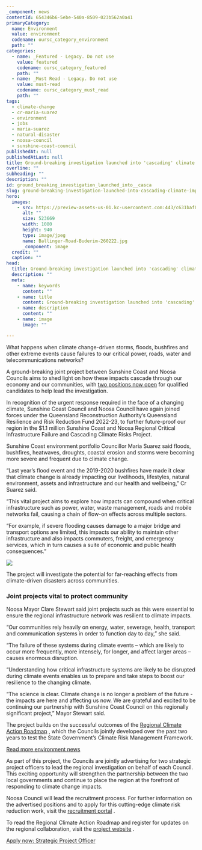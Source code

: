 ```yaml
---
_component: news
contentId: 654346b6-5ebe-540a-8509-023b562a0a41
primaryCategory:
  name: Environment
  value: environment
  codename: oursc_category_environment
  path: ""
categories:
  - name: _Featured - Legacy. Do not use
    value: featured
    codename: oursc_category_featured
    path: ""
  - name: _Must Read - Legacy. Do not use
    value: must-read
    codename: oursc_category_must_read
    path: ""
tags:
  - climate-change
  - cr-maria-suarez
  - environment
  - jobs
  - maria-suarez
  - natural-disaster
  - noosa-council
  - sunshine-coast-council
publishedAt: null
publishedAtLast: null
title: Ground-breaking investigation launched into 'cascading' climate impacts
overline: ""
subheading: ""
description: ""
id: ground_breaking_investigation_launched_into__casca
slug: ground-breaking-investigation-launched-into-cascading-climate-impacts
hero:
  images:
    - src: https://preview-assets-us-01.kc-usercontent.com:443/c631baf8-1b46-001f-580c-d0001b68b4a8/54a344e4-53fc-4647-9204-893dd68b2281/Ballinger-Road-Buderim-260222.jpg
      alt: ""
      size: 523669
      width: 1080
      height: 940
      type: image/jpeg
      name: Ballinger-Road-Buderim-260222.jpg
      _component: image
  credit: ""
  caption: ""
head:
  title: Ground-breaking investigation launched into 'cascading' climate impacts
  description: ""
  meta:
    - name: keywords
      content: ""
    - name: title
      content: Ground-breaking investigation launched into 'cascading' climate impacts
    - name: description
      content: ""
    - name: image
      image: ""

---
```

What happens when climate change-driven storms, floods, bushfires and other extreme events cause failures to our critical power, roads, water and telecommunications networks?

A ground-breaking joint project between Sunshine Coast and Noosa Councils aims to shed light on how these impacts cascade through our economy and our communities, with [two positions now open](https://www.seek.com.au/job/67097387?type=standout#sol=e3ec3330600db2c7e0556d282444bfdb16b0493a)
&#x20;for qualified candidates to help lead the investigation.

In recognition of the urgent response required in the face of a changing climate, Sunshine Coast Council and Noosa Council have again joined forces under the Queensland Reconstruction Authority’s Queensland Resilience and Risk Reduction Fund 2022-23, to further future-proof our region in the $1.1 million Sunshine Coast and Noosa Regional Critical Infrastructure Failure and Cascading Climate Risks Project.

Sunshine Coast environment portfolio Councillor Maria Suarez said floods, bushfires, heatwaves, droughts, coastal erosion and storms were becoming more severe and frequent due to climate change.

“Last year’s flood event and the 2019-2020 bushfires have made it clear that climate change is already impacting our livelihoods, lifestyles, natural environment, assets and infrastructure and our health and wellbeing,” Cr Suarez said.

“This vital project aims to explore how impacts can compound when critical infrastructure such as power, water, waste management, roads and mobile networks fail, causing a chain of flow-on effects across multiple sectors.

“For example, if severe flooding causes damage to a major bridge and transport options are limited, this impacts our ability to maintain other infrastructure and also impacts commuters, freight, and emergency services, which in turn causes a suite of economic and public health consequences.”

![](https://preview-assets-us-01.kc-usercontent.com:443/c631baf8-1b46-001f-580c-d0001b68b4a8/b1c2b480-89b6-42f0-8efc-174bf185cf3e/Rural-fire-fighting-1024x784.jpg)

The project will investigate the potential for far-reaching effects from climate-driven disasters across communities.

### Joint projects vital to protect community

Noosa Mayor Clare Stewart said joint projects such as this were essential to ensure the regional infrastructure network was resilient to climate impacts.

“Our communities rely heavily on energy, water, sewerage, health, transport and communication systems in order to function day to day,” she said.

“The failure of these systems during climate events – which are likely to occur more frequently, more intensely, for longer, and affect larger areas – causes enormous disruption.

“Understanding how critical infrastructure systems are likely to be disrupted during climate events enables us to prepare and take steps to boost our resilience to the changing climate.

“The science is clear. Climate change is no longer a problem of the future - the impacts are here and affecting us now. We are grateful and excited to be continuing our partnership with Sunshine Coast Council on this regionally significant project,” Mayor Stewart said.

The project builds on the successful outcomes of the [Regional Climate Action Roadmap](https://regionalclimateroadmap.com.au/)
, which the Councils jointly developed over the past two years to test the State Government’s Climate Risk Management Framework.

[Read more environment news](https://oursc.com.au/category/environment)


As part of this project, the Councils are jointly advertising for two strategic project officers to lead the regional investigation on behalf of each Council. This exciting opportunity will strengthen the partnership between the two local governments and continue to place the region at the forefront of responding to climate change impacts.

Noosa Council will lead the recruitment process. For further information on the advertised positions and to apply for this cutting-edge climate risk reduction work, visit the [recruitment portal](https://www.noosa.qld.gov.au/about-council/employment/positions-vacant)
.

To read the Regional Climate Action Roadmap and register for updates on the regional collaboration, visit the [project website](https://regionalclimateroadmap.com.au/)
.

[Apply now: Strategic Project Officer](https://www.noosa.qld.gov.au/about-council/employment/positions-vacant)
